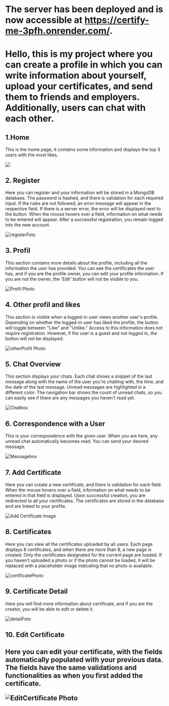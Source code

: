 ﻿<h1>The server has been deployed and is now accessible at <a href="https://certify-me-3pfh.onrender.com/">https://certify-me-3pfh.onrender.com/</a>.</h1>

<h1>Hello, this is my project where you can create a profile in which you can write information about yourself, upload your certificates, and send them to friends and employers. Additionally, users can chat with each other.</h1>

<h2>1.Home</h2>
<p>This is the home page, it contains some information and displays the top 3 users with the most likes.</p>
<img src="./readmeImage/home.png">

<h2>2. Register</h2>
<p>Here you can register and your information will be stored in a MongoDB database. The password is hashed, and there is validation for each required input. If the rules are not followed, an error message will appear in the respective field. If there is a server error, the error will be displayed next to the button. When the mouse hovers over a field, information on what needs to be entered will appear. After a successful registration, you remain logged into the new account.</p>
<img src="./readmeImage/Register.jpg" alt="registerFoto">

<h2>3. Profil</h2>
<p>This section contains more details about the profile, including all the information the user has provided. You can see the certificates the user has, and if you are the profile owner, you can edit your profile information. If you are not the owner, the 'Edit' button will not be visible to you.</p>
<img src="./readmeImage/MyProfil.jpg" alt="Profil Photo">

<h2>4. Other profil and likes</h2>
<p>This section is visible when a logged-in user views another user's profile. Depending on whether the logged-in user has liked the profile, the button will toggle between "Like" and "Unlike." Access to this information does not require registration. However, if the user is a guest and not logged in, the button will not be displayed.</p>
<img src="readmeImage/OtherProfil.png" alt="otherProfil Photo">

<h2>5. Chat Overview</h2>
<p>This section displays your chats. Each chat shows a snippet of the last message along with the name of the user you're chatting with, the time, and the date of the last message. Unread messages are highlighted in a different color. The navigation bar shows the count of unread chats, so you can easily see if there are any messages you haven't read yet.</p>
<img src="readmeImage/Chatbox.png" alt="Chatbox">

<h2>6. Correspondence with a User</h2>
<p>This is your correspondence with the given user. When you are here, any unread chat automatically becomes read. You can send your desired message.</p>
<img src="readmeImage/Messagebox.png" alt="Messagebox">

<h2>7. Add Certificate</h2>
<p>Here you can create a new certificate, and there is validation for each field. When the mouse hovers over a field, information on what needs to be entered in that field is displayed. Upon successful creation, you are redirected to all your certificates. The certificates are stored in the database and are linked to your profile.</p>
<img src="./readmeImage/AddCertificate.png" alt="Add Certificate Image">

<h2>8. Certificates</h2>
<p>Here you can view all the certificates uploaded by all users. Each page displays 8 certificates, and when there are more than 8, a new page is created. Only the certificates designated for the current page are loaded. If you haven't uploaded a photo or if the photo cannot be loaded, it will be replaced with a placeholder image indicating that no photo is available.</p>
<img src="./readmeImage/Certificates.jpg" alt="certificatePhoto">

<h2>9. Certificate Detail</h2>
<p>Here you will find more information about certificate, and if you are the creator, you will be able to edit or delete it.</p>
<img src="./readmeImage/DetailCertificate.jpg" alt="detailFoto">

<h2>10. Edit Certificate<h2>
<p>Here you can edit your certificate, with the fields automatically populated with your previous data. The fields have the same validations and functionalities as when you first added the certificate.</p>
<img src="./readmeImage/EditCertificate.jpg" alt="EditCertificate Photo">


